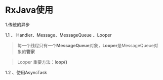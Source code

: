 # RxJava使用
1.传统的异步

1.1 、 Handler、Message、MessageQueue 、Looper
>每一个线程只有一个**MessageQueue**对象，**Looper**是MessageQueue对象的**管家**

>Looper 重要方法：**loop()**

1.2 、使用AsyncTask
